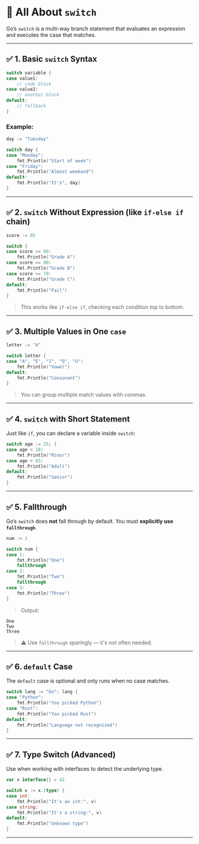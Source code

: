 # 🧭 All About `switch` 

Go’s `switch` is a multi-way branch statement that evaluates an expression and executes the case that matches.

---

## ✅ 1. Basic `switch` Syntax

```go
switch variable {
case value1:
    // code block
case value2:
    // another block
default:
    // fallback
}
```

### Example:

```go
day := "Tuesday"

switch day {
case "Monday":
    fmt.Println("Start of week")
case "Friday":
    fmt.Println("Almost weekend")
default:
    fmt.Println("It's", day)
}
```

---

## ✅ 2. `switch` Without Expression (like `if-else if` chain)

```go
score := 85

switch {
case score >= 90:
    fmt.Println("Grade A")
case score >= 80:
    fmt.Println("Grade B")
case score >= 70:
    fmt.Println("Grade C")
default:
    fmt.Println("Fail")
}
```

> This works like `if-else if`, checking each condition top to bottom.

---

## ✅ 3. Multiple Values in One `case`

```go
letter := "A"

switch letter {
case "A", "E", "I", "O", "U":
    fmt.Println("Vowel")
default:
    fmt.Println("Consonant")
}
```

> You can group multiple match values with commas.

---

## ✅ 4. `switch` with Short Statement

Just like `if`, you can declare a variable inside `switch`:

```go
switch age := 25; {
case age < 18:
    fmt.Println("Minor")
case age < 65:
    fmt.Println("Adult")
default:
    fmt.Println("Senior")
}
```

---

## ✅ 5. Fallthrough

Go’s `switch` does **not** fall through by default. You must **explicitly use `fallthrough`**.

```go
num := 1

switch num {
case 1:
    fmt.Println("One")
    fallthrough
case 2:
    fmt.Println("Two")
    fallthrough
case 3:
    fmt.Println("Three")
}
```

> Output:

```
One
Two
Three
```

> ⚠️ Use `fallthrough` sparingly — it's not often needed.

---

## ✅ 6. `default` Case

The `default` case is optional and only runs when no case matches.

```go
switch lang := "Go"; lang {
case "Python":
    fmt.Println("You picked Python")
case "Rust":
    fmt.Println("You picked Rust")
default:
    fmt.Println("Language not recognized")
}
```

---

## ✅ 7. Type Switch (Advanced)

Use when working with interfaces to detect the underlying type.

```go
var x interface{} = 42

switch v := x.(type) {
case int:
    fmt.Println("It's an int:", v)
case string:
    fmt.Println("It's a string:", v)
default:
    fmt.Println("Unknown type")
}
```

---

